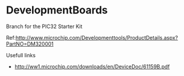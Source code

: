 # DevelopmentBoards

Branch for the PIC32 Starter Kit

Ref:http://www.microchip.com/Developmenttools/ProductDetails.aspx?PartNO=DM320001

Usefull links 
- http://ww1.microchip.com/downloads/en/DeviceDoc/61159B.pdf

